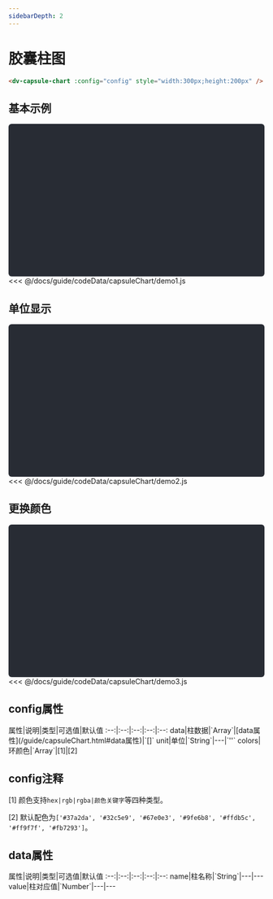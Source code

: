 ```yaml
---
sidebarDepth: 2
---
```


# 胶囊柱图

<react-page-btn />

```html
<dv-capsule-chart :config="config" style="width:300px;height:200px" />
```

<click-to-copy :info="capsuleChartTag" />

## 基本示例

<div class="chart-container">
<dv-capsule-chart :config="capsuleChart1" style="width:300px;height:200px" />
</div>

<fold-box title="点击以展示/隐藏config数据">
<<< @/docs/guide/codeData/capsuleChart/demo1.js
</fold-box>

## 单位显示

<div class="chart-container">
<dv-capsule-chart :config="capsuleChart2" style="width:300px;height:200px" />
</div>

<fold-box title="点击以展示/隐藏config数据">
<<< @/docs/guide/codeData/capsuleChart/demo2.js
</fold-box>

## 更换颜色

<div class="chart-container">
<dv-capsule-chart :config="capsuleChart3" style="width:300px;height:200px" />
</div>

<fold-box title="点击以展示/隐藏config数据">
<<< @/docs/guide/codeData/capsuleChart/demo3.js
</fold-box>

## config属性

<full-width-table>
属性|说明|类型|可选值|默认值
:--:|:--:|:--:|:--:|:--:
data|柱数据|`Array<Object>`|[data属性](/guide/capsuleChart.html#data属性)|`[]`
unit|单位|`String`|---|`''`
colors|环颜色|`Array<String>`|[1]|[2]
</full-width-table>

## config注释

[1] 颜色支持`hex|rgb|rgba|颜色关键字`等四种类型。

[2] 默认配色为`['#37a2da', '#32c5e9', '#67e0e3', '#9fe6b8', '#ffdb5c', '#ff9f7f', '#fb7293']`。

## data属性

<full-width-table>
属性|说明|类型|可选值|默认值
:--:|:--:|:--:|:--:|:--:
name|柱名称|`String`|---|---
value|柱对应值|`Number`|---|---
</full-width-table>

<script>
import capsuleChart from './codeData/capsuleChart/index.js'

export default {
  data () {
    return {
      capsuleChartTag: '<dv-capsule-chart :config="config" style="width:300px;height:200px" />',

      ...capsuleChart
    }
  }
}
</script>

<style lang="less">
.chart-container {
  position: relative;
  height: 300px;
  background-color: #282c34;
  overflow: hidden;
  border-radius: 6px;
  display: flex;
  justify-content: center;
  align-items: center;
  color: #7ec699;
  font-weight: bold;
}
</style>
